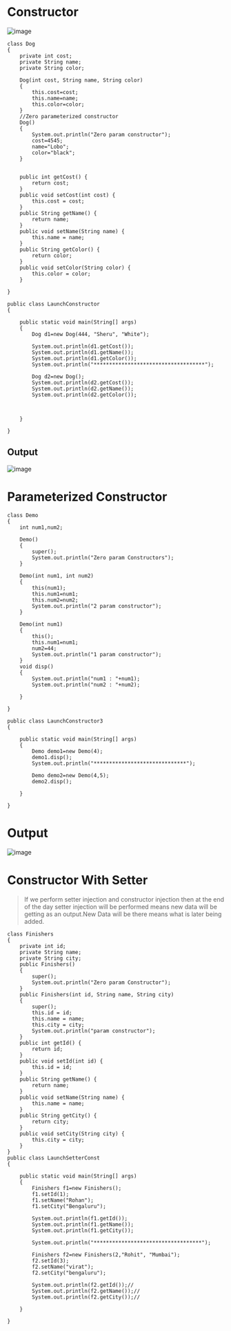 # Constructor
![image](https://github.com/user-attachments/assets/c5a5185c-5aec-49ad-9b56-c05ca19635d3)

```
class Dog
{
	private int cost;
	private String name;
	private String color;
	
	Dog(int cost, String name, String color)
	{
		this.cost=cost;
		this.name=name;
		this.color=color;
	}
	//Zero parameterized constructor
	Dog()
	{
		System.out.println("Zero param constructor");
		cost=4545;
		name="Lobo";
		color="black";
	}
	
	
	public int getCost() {
		return cost;
	}
	public void setCost(int cost) {
		this.cost = cost;
	}
	public String getName() {
		return name;
	}
	public void setName(String name) {
		this.name = name;
	}
	public String getColor() {
		return color;
	}
	public void setColor(String color) {
		this.color = color;
	}
	
}

public class LaunchConstructor 
{

	public static void main(String[] args) 
	{
		Dog d1=new Dog(444, "Sheru", "White");
		
		System.out.println(d1.getCost());
		System.out.println(d1.getName());
		System.out.println(d1.getColor());
		System.out.println("************************************");
		
		Dog d2=new Dog();
		System.out.println(d2.getCost());
		System.out.println(d2.getName());
		System.out.println(d2.getColor());
		
		

	}

}

```
## Output
![image](https://github.com/user-attachments/assets/8dfeb8c4-b0b1-4035-9bfb-11608c37a086)
# Parameterized Constructor
```
class Demo
{
	int num1,num2;
	
	Demo()
	{
		super();
		System.out.println("Zero param Constructors");
	}
	
	Demo(int num1, int num2)
	{
		this(num1);
		this.num1=num1;
		this.num2=num2;
		System.out.println("2 param constructor");
	}
	
	Demo(int num1)
	{
		this();
		this.num1=num1;
		num2=44;
		System.out.println("1 param constructor");
	}
	void disp()
	{
		System.out.println("num1 : "+num1);
		System.out.println("num2 : "+num2);

	}
	
}

public class LaunchConstructor3 
{

	public static void main(String[] args) 
	{
		Demo demo1=new Demo(4);
		demo1.disp();
		System.out.println("******************************");
		
		Demo demo2=new Demo(4,5);
		demo2.disp();

	}

}
```
# Output
![image](https://github.com/user-attachments/assets/3c887c1d-ae0f-4bca-9f25-269380309042)
# Constructor With Setter
> If we perform setter injection and constructor injection then at the end of the day setter injection 
> will be performed means new data will be getting as an output.New Data will be there means what is later being added.
```
class Finishers
{
	private int id;
	private String name;
	private String city;
	public Finishers() 
	{
		super();
		System.out.println("Zero param Constructor");
	}
	public Finishers(int id, String name, String city) 
	{
		super();
		this.id = id;
		this.name = name;
		this.city = city;
		System.out.println("param constructor");
	}
	public int getId() {
		return id;
	}
	public void setId(int id) {
		this.id = id;
	}
	public String getName() {
		return name;
	}
	public void setName(String name) {
		this.name = name;
	}
	public String getCity() {
		return city;
	}
	public void setCity(String city) {
		this.city = city;
	}
}
public class LaunchSetterConst 
{

	public static void main(String[] args) 
	{
		Finishers f1=new Finishers();
		f1.setId(1);
		f1.setName("Rohan");
		f1.setCity("Bengaluru");
		
		System.out.println(f1.getId());
		System.out.println(f1.getName());
		System.out.println(f1.getCity());
		
		System.out.println("***********************************");
		
		Finishers f2=new Finishers(2,"Rohit", "Mumbai");
		f2.setId(3);
		f2.setName("virat");
		f2.setCity("bengaluru");
		
		System.out.println(f2.getId());//
		System.out.println(f2.getName());//
		System.out.println(f2.getCity());//

	}

}
```

